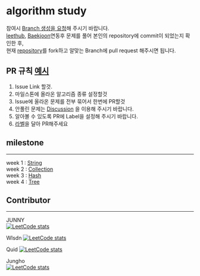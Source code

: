 # algorithm study
참여시 [Branch 생성을 요청](https://app.gitbook.com/o/zUqBkTeZDVgdH1Bj55YX/s/P71X3NIjPFGh4f4ZJ0iz/computer-science/algorithm)해 주시기 바랍니다.  
[leethub](https://chrome.google.com/webstore/detail/leethub/aciombdipochlnkbpcbgdpjffcfdbggi), [Baekjoon](https://chrome.google.com/webstore/detail/%EB%B0%B1%EC%A4%80%ED%97%88%EB%B8%8Cbaekjoonhub/ccammcjdkpgjmcpijpahlehmapgmphmk)연동후 문제를 풀어 본인의 repository에 commit이 되었는지 확인한 후,  
현재 [repository](https://github.com/I-JUNNYLAND-I/algorithm/fork)를 fork하고 알맞는 Branch에 pull request 해주시면 됩니다.

## PR 규칙 **[예시](https://github.com/I-JUNNYLAND-I/algorithm/pull/3)**
1. Issue Link 할것.
2. 마일스톤에 올라온 알고리즘 종류 설정할것
3. Issue에 올라온 문제를 전부 묶어서 한번에 PR할것
4. 안풀린 문제는 [Discussion](https://github.com/I-JUNNYLAND-I/algorithm/discussions/14) 을 이용해 주시기 바랍니다.
5. 알아볼 수 있도록 PR에 Label을 설정해 주시기 바랍니다.  
6. [라벨](https://github.com/I-JUNNYLAND-I/algorithm/labels)을 달아 PR해주세요
## milestone
---

week 1 : [String](https://github.com/I-JUNNYLAND-I/algorithm/milestone/1)  
week 2 : [Collection](https://github.com/I-JUNNYLAND-I/algorithm/milestone/2)  
week 3 : [Hash](https://github.com/I-JUNNYLAND-I/algorithm/milestone/3)  
week 4 : [Tree](https://github.com/I-JUNNYLAND-I/algorithm/milestone/4)  

## Contributor
---
JUNNY  
[![LeetCode stats](https://leetcode-stats-six.vercel.app/?username=LeeChangHee&theme=dark)](https://github.com/KnlnKS/leetcode-stats)  

Wlsdn
[![LeetCode stats](https://leetcode-stats-six.vercel.app/?username=wlsdn93&theme=dark)](https://github.com/KnlnKS/leetcode-stats)  

Quid
[![LeetCode stats](https://leetcode-stats-six.vercel.app/?username=jeonghoHub&theme=dark)](https://github.com/KnlnKS/leetcode-stats)

Jungho  
[![LeetCode stats](https://leetcode-stats-six.vercel.app/?username=jeonghoHub&theme=dark)](https://github.com/KnlnKS/leetcode-stats)  

